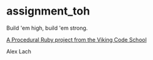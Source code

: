 assignment_toh
==============

Build 'em high, build 'em strong.

[A Procedural Ruby project from the Viking Code School](http://www.vikingcodeschool.com)

Alex Lach
